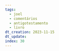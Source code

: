```yaml
---
tags:
  - joel
  - comentários
  - antigotestamento
  - livro
dt_creation: 2023-11-15
dt_update: 
index: 30
---
```


